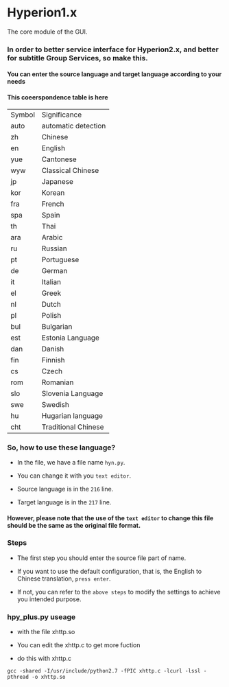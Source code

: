 # Hyperion1.x

The core module of the GUI.

### In order to better service interface for Hyperion2.x, and better for subtitle Group Services, so make this.

#### You can enter the source language and target language according to your needs

#### This coeerspondence table is here

<table>
<tr>
      <td>Symbol</td>
      <td>Significance</td>
   </tr>
   <tr>
      <td>auto </td>
      <td>automatic detection</td>
   </tr>
   <tr>
      <td>zh </td>
      <td>Chinese</td>
   </tr>
   <tr>
      <td>en </td>
      <td>English</td>
   </tr>
   <tr>
      <td>yue </td>
      <td>Cantonese</td>
   </tr>
   <tr>
      <td>wyw </td>
      <td>Classical Chinese</td>
   </tr>
   <tr>
      <td>jp </td>
      <td>Japanese</td>
   </tr>
   <tr>
      <td>kor </td>
      <td>Korean</td>
   </tr>
   <tr>
      <td>fra </td>
      <td>French</td>
   </tr>
   <tr>
      <td>spa </td>
      <td>Spain</td>
   </tr>
   <tr>
      <td>th </td>
      <td>Thai</td>
   </tr>
   <tr>
      <td>ara </td>
      <td>Arabic</td>
   </tr>
   <tr>
      <td>ru </td>
      <td>Russian</td>
   </tr>
   <tr>
      <td>pt </td>
      <td>Portuguese</td>
   </tr>
   <tr>
      <td>de </td>
      <td>German</td>
   </tr>
   <tr>
      <td>it </td>
      <td>Italian</td>
   </tr>
   <tr>
      <td>el </td>
      <td>Greek</td>
   </tr>
   <tr>
      <td>nl </td>
      <td>Dutch</td>
   </tr>
   <tr>
      <td>pl </td>
      <td>Polish</td>
   </tr>
   <tr>
      <td>bul </td>
      <td>Bulgarian</td>
   </tr>
   <tr>
      <td>est </td>
      <td>Estonia Language</td>
   </tr>
   <tr>
      <td>dan </td>
      <td>Danish</td>
   </tr>
   <tr>
      <td>fin </td>
      <td>Finnish</td>
   </tr>
   <tr>
      <td>cs </td>
      <td>Czech</td>
   </tr>
   <tr>
      <td>rom </td>
      <td>Romanian</td>
   </tr>
   <tr>
      <td>slo </td>
      <td>Slovenia Language</td>
   </tr>
   <tr>
      <td>swe </td>
      <td>Swedish</td>
   </tr>
   <tr>
      <td>hu </td>
      <td>Hugarian language</td>
   </tr>
   <tr>
      <td>cht </td>
      <td>Traditional Chinese</td>
   </tr>
</table>



### So, how to use these language?

* In the file, we have a file name `hyn.py`.

* You can change it with you `text editor`.

* Source language is in the `216` line.

* Target language is in the `217` line.



#### However, please note that the use of the `text editor` to change this file should be the same as the original file format.



### Steps

* The first step you should enter the source file part of name.

* If you want to use the default configuration, that is, the English to Chinese translation, `press enter`.

* If not, you can refer to the `above steps` to modify the settings to achieve you intended purpose.


### hpy_plus.py useage

* with the file xhttp.so

* You can edit the xhttp.c to get more fuction

* do this with xhttp.c

```
gcc -shared -I/usr/include/python2.7 -fPIC xhttp.c -lcurl -lssl -pthread -o xhttp.so
```
